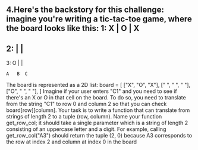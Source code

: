 
4.Here's the backstory for this challenge: imagine you're writing a tic-tac-toe game, where the board looks like this:
1:  X | O | X
   -----------
2:    |   |  
   -----------
3:  O |   |

    A   B  C
The board is represented as a 2D list:
board = [
    ["X", "O", "X"],
    [" ", " ", " "],
    ["O", " ", " "],
]
Imagine if your user enters "C1" and you need to see if there's an X or O in that cell on the board. To do so, you need to translate from the string "C1" to row 0 and column 2 so that you can check board[row][column].
Your task is to write a function that can translate from strings of length 2 to a tuple (row, column). Name your function get_row_col; it should take a single parameter which is a string of length 2 consisting of an uppercase letter and a digit.
For example, calling get_row_col("A3") should return the tuple (2, 0) because A3 corresponds to the row at index 2 and column at index 0 in the board
